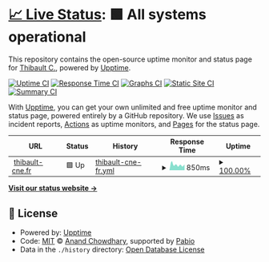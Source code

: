 # [📈 Live Status](https://upptime.thibault-cne.fr): <!--live status--> **🟩 All systems operational**

This repository contains the open-source uptime monitor and status page for [Thibault C.](https://thibault-cne.fr), powered by [Upptime](https://github.com/upptime/upptime).

[![Uptime CI](https://github.com/thibault-cne/upptime.thibault-cne.fr/workflows/Uptime%20CI/badge.svg)](https://github.com/thibault-cne/upptime.thibault-cne.fr/actions?query=workflow%3A%22Uptime+CI%22)
[![Response Time CI](https://github.com/thibault-cne/upptime.thibault-cne.fr/workflows/Response%20Time%20CI/badge.svg)](https://github.com/thibault-cne/upptime.thibault-cne.fr/actions?query=workflow%3A%22Response+Time+CI%22)
[![Graphs CI](https://github.com/thibault-cne/upptime.thibault-cne.fr/workflows/Graphs%20CI/badge.svg)](https://github.com/thibault-cne/upptime.thibault-cne.fr/actions?query=workflow%3A%22Graphs+CI%22)
[![Static Site CI](https://github.com/thibault-cne/upptime.thibault-cne.fr/workflows/Static%20Site%20CI/badge.svg)](https://github.com/thibault-cne/upptime.thibault-cne.fr/actions?query=workflow%3A%22Static+Site+CI%22)
[![Summary CI](https://github.com/thibault-cne/upptime.thibault-cne.fr/workflows/Summary%20CI/badge.svg)](https://github.com/thibault-cne/upptime.thibault-cne.fr/actions?query=workflow%3A%22Summary+CI%22)

With [Upptime](https://upptime.js.org), you can get your own unlimited and free uptime monitor and status page, powered entirely by a GitHub repository. We use [Issues](https://github.com/thibault-cne/upptime.thibault-cne.fr/issues) as incident reports, [Actions](https://github.com/thibault-cne/upptime.thibault-cne.fr/actions) as uptime monitors, and [Pages](https://upptime.thibault-cne.fr) for the status page.

<!--start: status pages-->
<!-- This summary is generated by Upptime (https://github.com/upptime/upptime) -->
<!-- Do not edit this manually, your changes will be overwritten -->
<!-- prettier-ignore -->
| URL | Status | History | Response Time | Uptime |
| --- | ------ | ------- | ------------- | ------ |
| <img alt="" src="https://icons.duckduckgo.com/ip3/thibault-cne.fr.ico" height="13"> [thibault-cne.fr](https://thibault-cne.fr) | 🟩 Up | [thibault-cne-fr.yml](https://github.com/thibault-cne/upptime.thibault-cne.fr/commits/HEAD/history/thibault-cne-fr.yml) | <details><summary><img alt="Response time graph" src="./graphs/thibault-cne-fr/response-time-week.png" height="20"> 850ms</summary><br><a href="https://upptime.thibault-cne.fr/history/thibault-cne-fr"><img alt="Response time 818" src="https://img.shields.io/endpoint?url=https%3A%2F%2Fraw.githubusercontent.com%2Fthibault-cne%2Fupptime.thibault-cne.fr%2FHEAD%2Fapi%2Fthibault-cne-fr%2Fresponse-time.json"></a><br><a href="https://upptime.thibault-cne.fr/history/thibault-cne-fr"><img alt="24-hour response time 901" src="https://img.shields.io/endpoint?url=https%3A%2F%2Fraw.githubusercontent.com%2Fthibault-cne%2Fupptime.thibault-cne.fr%2FHEAD%2Fapi%2Fthibault-cne-fr%2Fresponse-time-day.json"></a><br><a href="https://upptime.thibault-cne.fr/history/thibault-cne-fr"><img alt="7-day response time 850" src="https://img.shields.io/endpoint?url=https%3A%2F%2Fraw.githubusercontent.com%2Fthibault-cne%2Fupptime.thibault-cne.fr%2FHEAD%2Fapi%2Fthibault-cne-fr%2Fresponse-time-week.json"></a><br><a href="https://upptime.thibault-cne.fr/history/thibault-cne-fr"><img alt="30-day response time 759" src="https://img.shields.io/endpoint?url=https%3A%2F%2Fraw.githubusercontent.com%2Fthibault-cne%2Fupptime.thibault-cne.fr%2FHEAD%2Fapi%2Fthibault-cne-fr%2Fresponse-time-month.json"></a><br><a href="https://upptime.thibault-cne.fr/history/thibault-cne-fr"><img alt="1-year response time 818" src="https://img.shields.io/endpoint?url=https%3A%2F%2Fraw.githubusercontent.com%2Fthibault-cne%2Fupptime.thibault-cne.fr%2FHEAD%2Fapi%2Fthibault-cne-fr%2Fresponse-time-year.json"></a></details> | <details><summary><a href="https://upptime.thibault-cne.fr/history/thibault-cne-fr">100.00%</a></summary><a href="https://upptime.thibault-cne.fr/history/thibault-cne-fr"><img alt="All-time uptime 100.00%" src="https://img.shields.io/endpoint?url=https%3A%2F%2Fraw.githubusercontent.com%2Fthibault-cne%2Fupptime.thibault-cne.fr%2FHEAD%2Fapi%2Fthibault-cne-fr%2Fuptime.json"></a><br><a href="https://upptime.thibault-cne.fr/history/thibault-cne-fr"><img alt="24-hour uptime 100.00%" src="https://img.shields.io/endpoint?url=https%3A%2F%2Fraw.githubusercontent.com%2Fthibault-cne%2Fupptime.thibault-cne.fr%2FHEAD%2Fapi%2Fthibault-cne-fr%2Fuptime-day.json"></a><br><a href="https://upptime.thibault-cne.fr/history/thibault-cne-fr"><img alt="7-day uptime 100.00%" src="https://img.shields.io/endpoint?url=https%3A%2F%2Fraw.githubusercontent.com%2Fthibault-cne%2Fupptime.thibault-cne.fr%2FHEAD%2Fapi%2Fthibault-cne-fr%2Fuptime-week.json"></a><br><a href="https://upptime.thibault-cne.fr/history/thibault-cne-fr"><img alt="30-day uptime 100.00%" src="https://img.shields.io/endpoint?url=https%3A%2F%2Fraw.githubusercontent.com%2Fthibault-cne%2Fupptime.thibault-cne.fr%2FHEAD%2Fapi%2Fthibault-cne-fr%2Fuptime-month.json"></a><br><a href="https://upptime.thibault-cne.fr/history/thibault-cne-fr"><img alt="1-year uptime 100.00%" src="https://img.shields.io/endpoint?url=https%3A%2F%2Fraw.githubusercontent.com%2Fthibault-cne%2Fupptime.thibault-cne.fr%2FHEAD%2Fapi%2Fthibault-cne-fr%2Fuptime-year.json"></a></details>

<!--end: status pages-->

[**Visit our status website →**](https://upptime.thibault-cne.fr)

## 📄 License

- Powered by: [Upptime](https://github.com/upptime/upptime)
- Code: [MIT](./LICENSE) © [Anand Chowdhary](https://anandchowdhary.com), supported by [Pabio](https://pabio.com)
- Data in the `./history` directory: [Open Database License](https://opendatacommons.org/licenses/odbl/1-0/)
